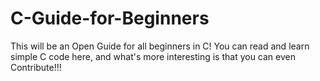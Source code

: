 # C-Guide-for-Beginners
This will be an Open Guide for all beginners in C! You can read and learn simple C code here, and what's more interesting is that you can even Contribute!!! 
